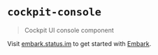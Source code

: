 # `cockpit-console`

> Cockpit UI console component

Visit [embark.status.im](https://embark.status.im/) to get started with
[Embark](https://github.com/embark-framework/embark).
